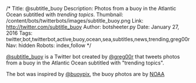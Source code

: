 /*
Title: @subtitle_buoy
Description: Photos from a buoy in the Atlantic Ocean subtitled with *trending topics*. 
Thumbnail: /content/bots/twitterbots/images/subtitle_buoy.png
Link: http://twitter.com/subtitle_buoy
Author: botsheeter.py
Date: January 27, 2016
Tags: twitter,bot,twitterbot,active,buoy,ocean,sea,subtitles,news,trending,greg00r
Nav: hidden
Robots: index,follow
*/

[@subtitle_buoy](https://twitter.com/subtitle_buoy) is a Twitter bot created by [@greg00r](https://twitter.com/greg00r) that tweets photos from a buoy in the Atlantic Ocean subtitled with "trending topics".

The bot was inspired by [@buoypix](/bots/bot,twitterbots/buoypix), the buoy photos are by [NOAA](https://twitter.com/NOAA)
